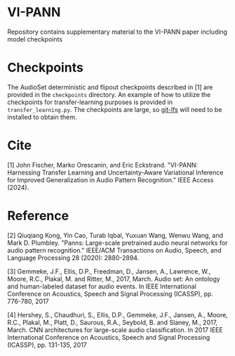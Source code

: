 # VI-PANN
Repository contains supplementary material to the VI-PANN paper including model checkpoints

# Checkpoints
The AudioSet deterministic and flipout checkpoints described in [1] are provided in the `checkpoints` directory. An example of how to utilize the checkpoints for transfer-learning purposes is provided in `transfer_learning.py`. The checkpoints are large, so [git-lfs](https://git-lfs.com/) will need to be installed to obtain them.

# Cite
[1] John Fischer, Marko Orescanin, and Eric Eckstrand. "VI-PANN: Harnessing Transfer Learning and Uncertainty-Aware Variational Inference for Improved Generalization in Audio Pattern Recognition." IEEE Access (2024).

# Reference
[2] Qiuqiang Kong, Yin Cao, Turab Iqbal, Yuxuan Wang, Wenwu Wang, and Mark D. Plumbley. "Panns: Large-scale pretrained audio neural networks for audio pattern recognition." IEEE/ACM Transactions on Audio, Speech, and Language Processing 28 (2020): 2880-2894.

[3] Gemmeke, J.F., Ellis, D.P., Freedman, D., Jansen, A., Lawrence, W., Moore, R.C., Plakal, M. and Ritter, M., 2017, March. Audio set: An ontology and human-labeled dataset for audio events. In IEEE International Conference on Acoustics, Speech and Signal Processing (ICASSP), pp. 776-780, 2017

[4] Hershey, S., Chaudhuri, S., Ellis, D.P., Gemmeke, J.F., Jansen, A., Moore, R.C., Plakal, M., Platt, D., Saurous, R.A., Seybold, B. and Slaney, M., 2017, March. CNN architectures for large-scale audio classification. In 2017 IEEE International Conference on Acoustics, Speech and Signal Processing (ICASSP), pp. 131-135, 2017
